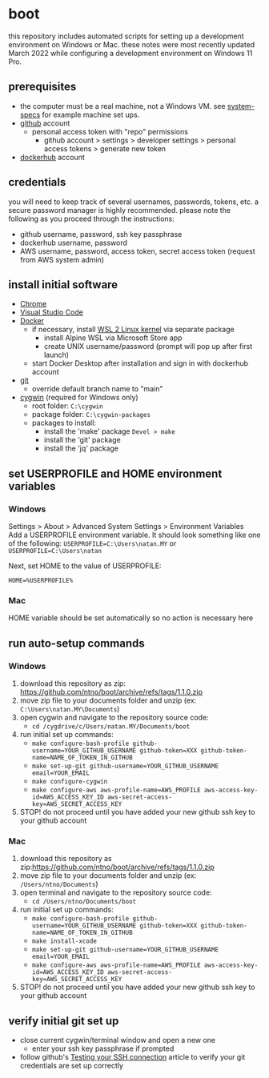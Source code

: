 # boot

this repository includes automated scripts for setting up a development environment on Windows or Mac.  these notes were most recently updated March 2022 while configuring a development environment on Windows 11 Pro.

## prerequisites 
- the computer must be a real machine, not a Windows VM.  see [system-specs](./system-specs.md) for example machine set ups.  
- [github](https://github.com/) account
  + personal access token with "repo" permissions
    + github account > settings > developer settings > personal access tokens > generate new token
- [dockerhub](https://hub.docker.com/) account


## credentials
you will need to keep track of several usernames, passwords, tokens, etc.  a secure password manager is highly recommended.  please note the following as you proceed through the instructions:  

- github username, password, ssh key passphrase 
- dockerhub username, password
- AWS username, password, access token, secret access token (request from AWS system admin)


## install initial software

- [Chrome](https://www.google.com/chrome)
- [Visual Studio Code](https://code.visualstudio.com/)  
- [Docker](https://docs.docker.com/get-docker/)  
  + if necessary, install [WSL 2 Linux kernel](https://docs.microsoft.com/en-us/windows/wsl/install-manua) via separate package
    + install Alpine WSL via Microsoft Store app
    + create UNIX username/password (prompt will pop up after first launch)
  + start Docker Desktop after installation and sign in with dockerhub account
- [git](https://git-scm.com/download)
  + override default branch name to "main"
- [cygwin](https://cygwin.com/cygwin-ug-net/setup-net.html#internet-setup) (required for Windows only)
  + root folder: `C:\cygwin`
  + package folder: `C:\cygwin-packages`
  + packages to install: 
    - install the 'make' package `Devel > make`
    - install the 'git' package
    - install the 'jq' package

## set USERPROFILE and HOME environment variables

### Windows
 
Settings > About > Advanced System Settings > Environment Variables  
Add a USERPROFILE environment variable.  It should look something like one of the following:
`USERPROFILE=C:\Users\natan.MY`
or 
`USERPROFILE=C:\Users\natan`

Next, set HOME to the value of USERPROFILE:
```
HOME=%USERPROFILE%
```

### Mac

HOME variable should be set automatically so no action is necessary here


## run auto-setup commands

### Windows  

1. download this repository as zip: https://github.com/ntno/boot/archive/refs/tags/1.1.0.zip  
2. move zip file to your documents folder and unzip (ex: `C:\Users\natan.MY\Documents`)  
3. open cygwin and navigate to the repository source code:    
    - `cd /cygdrive/c/Users/natan.MY/Documents/boot`
4. run initial set up commands:
    - `make configure-bash-profile github-username=YOUR_GITHUB_USERNAME github-token=XXX github-token-name=NAME_OF_TOKEN_IN_GITHUB`  
    - `make set-up-git github-username=YOUR_GITHUB_USERNAME email=YOUR_EMAIL`
    - `make configure-cygwin`
    - `make configure-aws aws-profile-name=AWS_PROFILE aws-access-key-id=AWS_ACCESS_KEY_ID aws-secret-access-key=AWS_SECRET_ACCESS_KEY` 
5. STOP! do not proceed until you have added your new github ssh key to your github account

### Mac  

1. download this repository as zip:https://github.com/ntno/boot/archive/refs/tags/1.1.0.zip   
2. move zip file to your documents folder and unzip (ex: `/Users/ntno/Documents`)  
3. open terminal and navigate to the repository source code:  
    - `cd /Users/ntno/Documents/boot`  
4. run initial set up commands:   
    - `make configure-bash-profile github-username=YOUR_GITHUB_USERNAME github-token=XXX github-token-name=NAME_OF_TOKEN_IN_GITHUB`  
    - `make install-xcode`  
    - `make set-up-git github-username=YOUR_GITHUB_USERNAME email=YOUR_EMAIL`  
    - `make configure-aws aws-profile-name=AWS_PROFILE aws-access-key-id=AWS_ACCESS_KEY_ID aws-secret-access-key=AWS_SECRET_ACCESS_KEY` 
5. STOP! do not proceed until you have added your new github ssh key to your github account


## verify initial git set up  

- close current cygwin/terminal window and open a new one
  - enter your ssh key passphrase if prompted
- follow github's [Testing your SSH connection](https://docs.github.com/en/authentication/connecting-to-github-with-ssh/testing-your-ssh-connection) article to verify your git credentials are set up correctly
